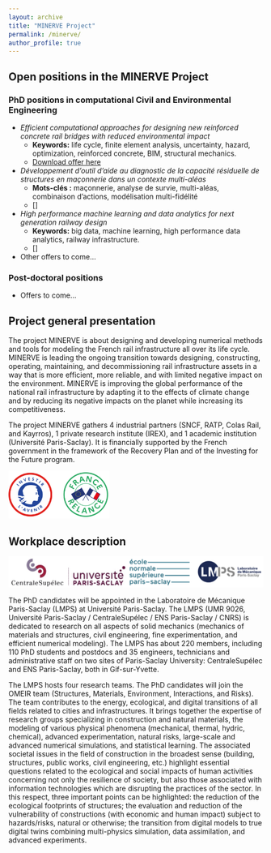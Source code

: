 ```yaml
---
layout: archive
title: "MINERVE Project"
permalink: /minerve/
author_profile: true
---
```


## Open positions in the MINERVE Project

### PhD positions in computational Civil and Environmental Engineering

* *Efficient computational approaches for designing new reinforced concrete rail bridges with reduced environmental impact*
    * **Keywords:** life cycle, finite element analysis, uncertainty, hazard, optimization, reinforced concrete, BIM, structural mechanics.
    * [Download offer here](http://jehelp.github.io/files/RC-bridge_eco-design_PhD.pdf)
* *Développement d’outil d’aide au diagnostic de la capacité résiduelle de structures en maçonnerie dans un contexte multi-aléas*
    * **Mots-clés :** maçonnerie, analyse de survie, multi-aléas, combinaison d’actions, modélisation multi-fidélité
    * []
* *High performance machine learning and data analytics for next generation railway design*
    * **Keywords:** big data, machine learning, high performance data analytics, railway infrastructure.
    * []
* Other offers to come...


### Post-doctoral positions

* Offers to come...


## Project general presentation

The project MINERVE is about designing and developing numerical methods and tools for modeling the French rail infrastructure all over its life cycle. MINERVE is leading the ongoing transition towards designing, constructing, operating, maintaining, and decommissioning rail infrastructure assets in a way that is more efficient, more reliable, and with limited negative impact on the environment. MINERVE is improving the global performance of the national rail infrastructure by adapting it to the effects of climate change and by reducing its negative impacts on the planet while increasing its competitiveness.

The project MINERVE gathers 4 industrial partners (SNCF, RATP, Colas Rail, and Kayrros), 1 private research institute (IREX), and 1 academic institution (Université Paris-Saclay). It is financially supported by the French government in the framework of the Recovery Plan and of the Investing for the Future program.

<img src="../images/logos_pia_france_relance.png" alt="" width="200"/>


## Workplace description

<img src="../images/logos-minerve.png" alt="" width="800"/>

The PhD candidates will be appointed in the Laboratoire de Mécanique Paris-Saclay (LMPS) at Université Paris-Saclay. The LMPS (UMR 9026, Université Paris-Saclay / CentraleSupélec / ENS Paris-Saclay / CNRS) is dedicated to research on all aspects of solid mechanics (mechanics of materials and structures, civil engineering, fine experimentation, and efficient numerical modeling). The LMPS has about 220 members, including 110 PhD students and postdocs and 35 engineers, technicians and administrative staff on two sites of Paris-Saclay University: CentraleSupélec and ENS Paris-Saclay, both in Gif-sur-Yvette.

The LMPS hosts four research teams. The PhD candidates will join the OMEIR team (Structures, Materials, Environment, Interactions, and Risks). The team contributes to the energy, ecological, and digital transitions of all fields related to cities and infrastructures. It brings together the expertise of research groups specializing in construction and natural materials, the modeling of various physical phenomena (mechanical, thermal, hydric, chemical), advanced experimentation, natural risks, large-scale and advanced numerical simulations, and statistical learning. The associated societal issues in the field of construction in the broadest sense (building, structures, public works, civil engineering, etc.) highlight essential questions related to the ecological and social impacts of human activities concerning not only the resilience of society, but also those associated with information technologies which are disrupting the practices of the sector. In this respect, three important points can be highlighted: the reduction of the ecological footprints of structures; the evaluation and reduction of the vulnerability of constructions (with economic and human impact) subject to hazards/risks, natural or otherwise; the transition from digital models to true digital twins combining multi-physics simulation, data assimilation, and advanced experiments.
